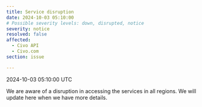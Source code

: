 ```yaml
---
title: Service disruption 
date: 2024-10-03 05:10:00
# Possible severity levels: down, disrupted, notice
severity: notice
resolved: false
affected:
  - Civo API
  - Civo.com 
section: issue

---
```


2024-10-03 05:10:00 UTC

We are aware of a disruption in accessing the services in all regions. We will update here when we have more details.

